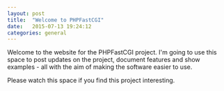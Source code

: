 ```yaml
---
layout: post
title:  "Welcome to PHPFastCGI"
date:   2015-07-13 19:24:12
categories: general
---
```


Welcome to the website for the PHPFastCGI project. I'm going to use this space to post updates on the project, document features and show examples - all with the aim of making the software easier to use.

Please watch this space if you find this project interesting.
